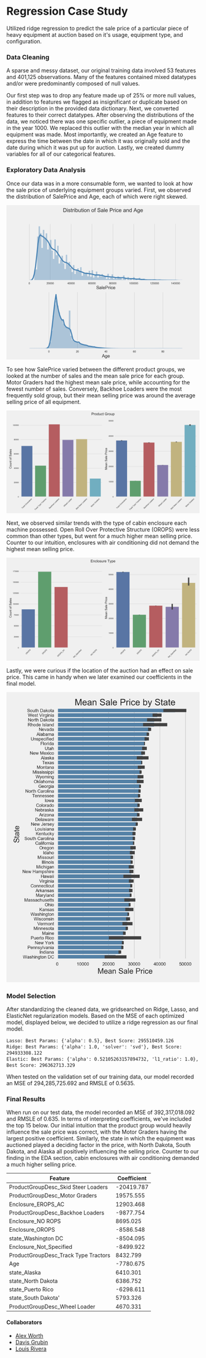 # Regression Case Study

Utilized ridge regression to predict the sale price of a particular piece of heavy equipment at auction based on it's usage, equipment type, and configuration.

### Data Cleaning

A sparse and messy dataset, our original training data involved 53 features and 401,125 observations. Many of the features contained mixed datatypes and/or were predominantly composed of null values.

Our first step was to drop any feature made up of 25% or more null values, in addition to features we flagged as insignificant or duplicate based on their description in the provided data dictionary. Next, we converted features to their correct datatypes. After observing the distributions of the data, we noticed there was one specific outlier, a piece of equipment made in the year 1000. We replaced this outlier with the median year in which all equipment was made. Most importantly, we created an Age feature to express the time between the date in which it was originally sold and the date during which it was put up for auction. Lastly, we created dummy variables for all of our categorical features.

### Exploratory Data Analysis

Once our data was in a more consumable form, we wanted to look at how the sale price of underlying equipment groups varied. First, we observed the distribution of SalePrice and Age, each of which were right skewed.

![SalePrice and Age Distributions](images/Distributions.png)

To see how SalePrice varied between the different product groups, we looked at the number of sales and the mean sale price for each group. Motor Graders had the highest mean sale price, while accounting for the fewest number of sales. Conversely, Backhoe Loaders were the most frequently sold group, but their mean selling price was around the average selling price of all equipment.

![Product Group](images/Product_Group.png)

Next, we observed similar trends with the type of cabin enclosure each machine possessed. Open Roll Over Protective Structure (OROPS) were less common than other types, but went for a much higher mean selling price. Counter to our intuition, enclosures with air conditioning did not demand the highest mean selling price.

![Enclosure Type](images/Enclosure_Type.png)

Lastly, we were curious if the location of the auction had an effect on sale price. This came in handy when we later examined our coefficients in the final model.

![Mean Sale Price by State](images/States.png)

### Model Selection

After standardizing the cleaned data, we gridsearched on Ridge, Lasso, and ElasticNet regularization models. Based on the MSE of each optimized model, displayed below, we decided to utilize a ridge regression as our final model.

~~~
Lasso: Best Params: {'alpha': 0.5}, Best Score: 295510459.126
Ridge: Best Params: {'alpha': 1.0, 'solver': 'svd'}, Best Score: 294933308.122
Elastic: Best Params: {'alpha': 0.52105263157894732, 'l1_ratio': 1.0}, Best Score: 296362713.329
~~~

When tested on the validation set of our training data, our model recorded an MSE of 294,285,725.692 and RMSLE of 0.5635.

### Final Results

When run on our test data, the model recorded an MSE of 392,317,018.092 and RMSLE of 0.635. In terms of interpreting coefficients, we've included the top 15 below. Our initial intuition that the product group would heavily influence the sale price was correct, with the Motor Graders having the largest positive coefficient. Similarly, the state in which the equipment was auctioned played a deciding factor in the price, with North Dakota, South Dakota, and Alaska all positively influencing the selling price. Counter to our finding in the EDA section, cabin enclosures with air conditioning demanded a much higher selling price.

| Feature  | Coefficient  |
|---|---|
| ProductGroupDesc_Skid Steer Loaders  | -20419.787  |
| ProductGroupDesc_Motor Graders  | 19575.555  |
| Enclosure_EROPS_AC  | 12903.468  |
| ProductGroupDesc_Backhoe Loaders  | -9877.754  |
| Enclosure_NO ROPS  | 8695.025  |
| Enclosure_OROPS  | -8586.548  |
| state_Washington DC  | -8504.095  |
| Enclosure_Not_Specified  | -8499.922  |
| ProductGroupDesc_Track Type Tractors  | 8432.799  |
| Age  | -7780.675  |
| state_Alaska  | 6410.301  |
| state_North Dakota  | 6386.752  |
| state_Puerto Rico  | -6298.611  |
| state_South Dakota'  | 5793.326  |
| ProductGroupDesc_Wheel Loader  | 4670.331  |

#### Collaborators
* [Alex Worth](https://github.com/aworth00)
* [Davis Grubin](https://github.com/davisgrubin)
* [Louis Rivera](https://github.com/louisrivera)
